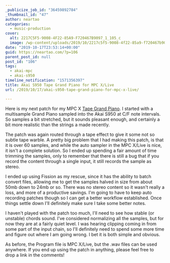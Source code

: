 ```yaml
---
_publicize_job_id: "36459892784"
_thumbnail_id: "47"
author: neartao
categories:
  - music-production
cover:
  alt: 2217C5F5-9008-4F22-85A9-F720467B9097_1_105_c
  image: /wp-content/uploads/2019/10/2217c5f5-9008-4f22-85a9-f720467b9097_1_105_c.jpeg
date: "2019-10-17T23:53:14+00:00"
guid: https://neartao.com/?p=106
parent_post_id: null
post_id: "106"
tags:
  - akai-mpc
  - akai-s950
timeline_notification: "1571356397"
title: Akai S950 Tape Grand Piano for MPC X/Live
url: /2019/10/17/akai-s950-tape-grand-piano-for-mpc-x-live/

---
```

Here is my next patch for my MPC X [Tape Grand Piano](/wp-content/uploads/2019/10/nt-tape-grand-piano.zip). I started with a multisample Grand Piano sampled into the Akai S950 at C/F note intervals. So samples a bit stretched, but it sounds pleasant enough, and certainly a bit more realistic than the strings a made recently.

The patch was again routed through a tape effect to give it some not so subtle tape warble. A pretty big problem that I had making this patch, is that it is over 60 samples, and while the auto sampler in the MPC X/Live is nice, it isn't a complete solution. So I ended up spending a fair amount of time trimming the samples, only to remember that there is still a bug that if you record the content through a single input, it still records the sample as stereo.

I ended up using Fission as my rescue, since it has the ability to batch convert files, allowing me to get the samples halved in size from about 50mb down to 24mb or so. There was no stereo content so it wasn't really a loss, and more of a productive savings. I'm going to have to keep auto recording patches though so I can get a better workflow established. Once things settle down I'll definitely make sure I take some better notes.

I haven't played with the patch too much, I'll need to see how stable (or unstable) chords sound. I've considered normalizing all the samples, but for now they are at a fairly quiet level. I was hearing clipping coming in from some part of the input chain, so I'll definitely need to spend some more time and figure out where I am going wrong. I bet it is both simple and obvious.

As before, the Program file is MPC X/Live, but the .wav files can be used anywhere. If you end up using the patch in anything, please feel free to drop a link in the comments!
